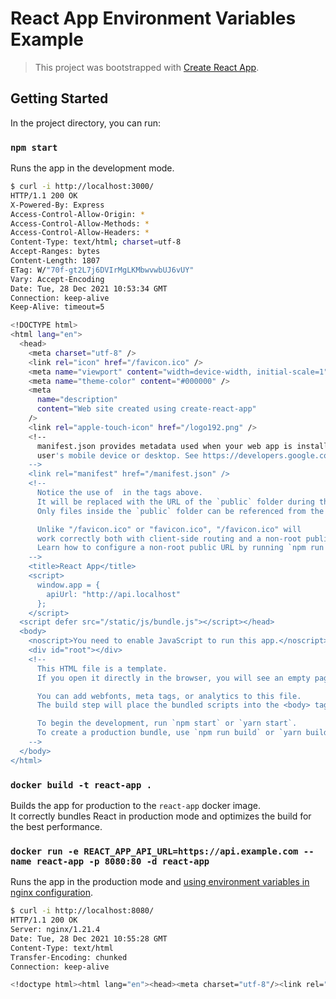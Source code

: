 # React App Environment Variables Example

> This project was bootstrapped with [Create React App](https://github.com/facebook/create-react-app).

## Getting Started

In the project directory, you can run:

### `npm start`

Runs the app in the development mode.

```bash
$ curl -i http://localhost:3000/
HTTP/1.1 200 OK
X-Powered-By: Express
Access-Control-Allow-Origin: *
Access-Control-Allow-Methods: *
Access-Control-Allow-Headers: *
Content-Type: text/html; charset=utf-8
Accept-Ranges: bytes
Content-Length: 1807
ETag: W/"70f-gt2L7j6DVIrMgLKMbwvwbUJ6vUY"
Vary: Accept-Encoding
Date: Tue, 28 Dec 2021 10:53:34 GMT
Connection: keep-alive
Keep-Alive: timeout=5

<!DOCTYPE html>
<html lang="en">
  <head>
    <meta charset="utf-8" />
    <link rel="icon" href="/favicon.ico" />
    <meta name="viewport" content="width=device-width, initial-scale=1" />
    <meta name="theme-color" content="#000000" />
    <meta
      name="description"
      content="Web site created using create-react-app"
    />
    <link rel="apple-touch-icon" href="/logo192.png" />
    <!--
      manifest.json provides metadata used when your web app is installed on a
      user's mobile device or desktop. See https://developers.google.com/web/fundamentals/web-app-manifest/
    -->
    <link rel="manifest" href="/manifest.json" />
    <!--
      Notice the use of  in the tags above.
      It will be replaced with the URL of the `public` folder during the build.
      Only files inside the `public` folder can be referenced from the HTML.

      Unlike "/favicon.ico" or "favicon.ico", "/favicon.ico" will
      work correctly both with client-side routing and a non-root public URL.
      Learn how to configure a non-root public URL by running `npm run build`.
    -->
    <title>React App</title>
    <script>
      window.app = {
        apiUrl: "http://api.localhost"
      };
    </script>
  <script defer src="/static/js/bundle.js"></script></head>
  <body>
    <noscript>You need to enable JavaScript to run this app.</noscript>
    <div id="root"></div>
    <!--
      This HTML file is a template.
      If you open it directly in the browser, you will see an empty page.

      You can add webfonts, meta tags, or analytics to this file.
      The build step will place the bundled scripts into the <body> tag.

      To begin the development, run `npm start` or `yarn start`.
      To create a production bundle, use `npm run build` or `yarn build`.
    -->
  </body>
</html>
```

### `docker build -t react-app .`

Builds the app for production to the `react-app` docker image.\
It correctly bundles React in production mode and optimizes the build for the best performance.

### `docker run -e REACT_APP_API_URL=https://api.example.com --name react-app -p 8080:80 -d react-app`

Runs the app in the production mode and [using environment variables in nginx configuration](https://hub.docker.com/_/nginx).

```bash
$ curl -i http://localhost:8080/
HTTP/1.1 200 OK
Server: nginx/1.21.4
Date: Tue, 28 Dec 2021 10:55:28 GMT
Content-Type: text/html
Transfer-Encoding: chunked
Connection: keep-alive

<!doctype html><html lang="en"><head><meta charset="utf-8"/><link rel="icon" href="/favicon.ico"/><meta name="viewport" content="width=device-width,initial-scale=1"/><meta name="theme-color" content="#000000"/><meta name="description" content="Web site created using create-react-app"/><link rel="apple-touch-icon" href="/logo192.png"/><link rel="manifest" href="/manifest.json"/><title>React App</title><script>window.app={apiUrl:"https://api.example.com"}</script><script defer="defer" src="/static/js/main.b115a3e9.js"></script><link href="/static/css/main.073c9b0a.css" rel="stylesheet"></head><body><noscript>You need to enable JavaScript to run this app.</noscript><div id="root"></div></body></html>
```
